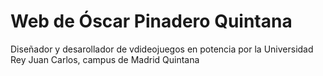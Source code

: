 # Web de Óscar Pinadero Quintana

Diseñador y desarollador de vdideojuegos en potencia por la Universidad Rey Juan Carlos, campus de Madrid Quintana
